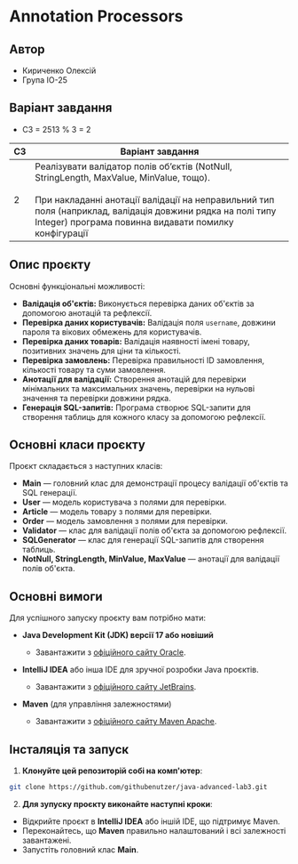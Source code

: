 # Annotation Processors

## Автор
- Кириченко Олексій
- Група ІО-25

## Варіант завдання
- C3 = 2513 % 3 = 2

| C3 | Варіант завдання                                                                                                                                                                                                                                                      |
|----|-----------------------------------------------------------------------------------------------------------------------------------------------------------------------------------------------------------------------------------------------------------------------|
| 2  | Реалізувати валідатор полів об’єктів (NotNull, StringLength, MaxValue, MinValue, тощо).<br/> <br/>При накладанні анотації валідації на неправильний тип поля (наприклад, валідація довжини рядка на полі типу Integer) програма повинна видавати помилку конфігурації |

## Опис проєкту

Основні функціональні можливості:
- **Валідація об'єктів:** Виконується перевірка даних об'єктів за допомогою анотацій та рефлексії.
- **Перевірка даних користувачів:** Валідація поля `username`, довжини пароля та вікових обмежень для користувачів.
- **Перевірка даних товарів:** Валідація наявності імені товару, позитивних значень для ціни та кількості.
- **Перевірка замовлень:** Перевірка правильності ID замовлення, кількості товару та суми замовлення.
- **Анотації для валідації:** Створення анотацій для перевірки мінімальних та максимальних значень, перевірки на нульові значення та перевірки довжини рядка.
- **Генерація SQL-запитів:** Програма створює SQL-запити для створення таблиць для кожного класу за допомогою рефлексії.

## Основні класи проєкту

Проєкт складається з наступних класів:
- **Main** — головний клас для демонстрації процесу валідації об'єктів та SQL генерації.
- **User** — модель користувача з полями для перевірки.
- **Article** — модель товару з полями для перевірки.
- **Order** — модель замовлення з полями для перевірки.
- **Validator** — клас для валідації полів об'єкта за допомогою рефлексії.
- **SQLGenerator** — клас для генерації SQL-запитів для створення таблиць.
- **NotNull, StringLength, MinValue, MaxValue** — анотації для валідації полів об'єкта.

## Основні вимоги

Для успішного запуску проєкту вам потрібно мати:
- **Java Development Kit (JDK) версії 17 або новіший**
    - Завантажити з [офіційного сайту Oracle](https://www.oracle.com/java/technologies/downloads).

- **IntelliJ IDEA** або інша IDE для зручної розробки Java проєктів.
    - Завантажити з [офіційного сайту JetBrains](https://www.jetbrains.com/idea/download).

- **Maven** (для управління залежностями)
    - Завантажити з [офіційного сайту Maven Apache](https://maven.apache.org/download.cgi).

## Інсталяція та запуск

1. **Клонуйте цей репозиторій собі на комп'ютер**:
```bash
git clone https://github.com/githubenutzer/java-advanced-lab3.git
```

2. **Для зупуску проєкту виконайте наступні кроки**:
- Відкрийте проєкт в **IntelliJ IDEA** або іншій IDE, що підтримує Maven.
- Переконайтесь, що **Maven** правильно налаштований і всі залежності завантажені.
- Запустіть головний клас **Main**.